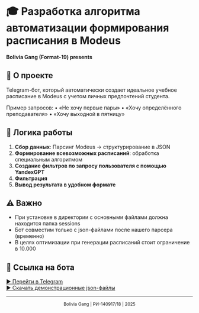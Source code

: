 # 🎓 Разработка алгоритма автоматизации формирования расписания в Modeus
**Bolivia Gang (Format-19) presents**  

## 📌 О проекте  
Telegram-бот, который автоматически создает идеальное учебное расписание в Modeus с учетом личных предпочтений студента.

Пример запросов:
• «Не хочу первые пары»
• «Хочу определённого
преподавателя»
• «Хочу выходной в пятницу»

## 🔄 Логика работы  
1. **Сбор данных**: Парсинг Modeus → структурирование в JSON  
2. **Формирование всевозможных расписаний**: обработка специальным алгоритмом
3. **Создание фильтров по запросу пользователя с помощью YandexGPT**
4. **Фильтрация**
5. **Вывод результата в удобном формате**

## ⚠ Важно
- При установке в директории с основными файлами должна находится папка sessions
- Бот совместим только с json-файлами после нашего парсера (временно)
- В целях оптимизации при генерации расписаний стоит ограничение в 10.000

## 🤖 Ссылка на бота  
[▶️ Перейти в Telegram](https://t.me/ModeusScheduleBot)  
[▶️ Скачать демонстрационные json-файлы](https://drive.google.com/drive/folders/1qNJ8Opc5M2NMcnF-rMag1-RW3lLMytWJ)  

---
<div align="center">
  <sub>Bolivia Gang | РИ-140917/18 | 2025</sub>
</div>
